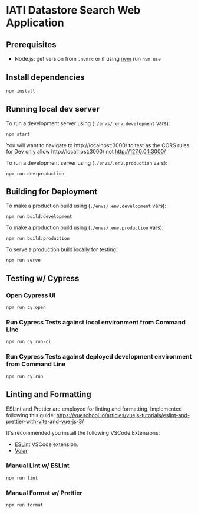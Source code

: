 # IATI Datastore Search Web Application

## Prerequisites

-   Node.js: get version from `.nvmrc` or if using [nvm](https://github.com/nvm-sh/nvm) run `nvm use`

## Install dependencies

`npm install`

## Running local dev server

To run a development server using (`./envs/.env.development` vars):

`npm start`

You will want to navigate to http://localhost:3000/ to test as the CORS rules for Dev only allow http://localhost:3000/ not http://127.0.0.1:3000/

To run a development server using (`./envs/.env.production` vars):

`npm run dev:production`

## Building for Deployment

To make a production build using (`./envs/.env.development` vars):

`npm run build:development`

To make a production build using (`./envs/.env.production` vars):

`npm run build:production`

To serve a production build locally for testing:

`npm run serve`

## Testing w/ Cypress

### Open Cypress UI

`npm run cy:open`

### Run Cypress Tests against local environment from Command Line

`npm run cy:run-ci`

### Run Cypress Tests against deployed development environment from Command Line

`npm run cy:run`

## Linting and Formatting

ESLint and Prettier are employed for linting and formatting. Implemented following this guide:
https://vueschool.io/articles/vuejs-tutorials/eslint-and-prettier-with-vite-and-vue-js-3/

It's recommended you install the following VSCode Extensions:

-   [ESLint](https://open-vsx.org/extension/dbaeumer/vscode-eslint) VSCode extension.
-   [Volar](https://marketplace.visualstudio.com/items?itemName=johnsoncodehk.volar)

### Manual Lint w/ ESLint

`npm run lint`

### Manual Format w/ Prettier

`npm run format`
